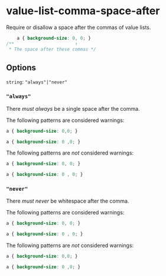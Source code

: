 # value-list-comma-space-after

Require or disallow a space after the commas of value lists.

```css
    a { background-size: 0, 0; }
/**                       ↑  
 * The space after these commas */
```

## Options

`string`: `"always"|"never"`

### `"always"`

There *must always* be a single space after the comma.

The following patterns are considered warnings:

```css
a { background-size: 0,0; }
```

```css
a { background-size: 0 ,0; }
```

The following patterns are *not* considered warnings:

```css
a { background-size: 0, 0; }
```

```css
a { background-size: 0 , 0; }
```

### `"never"`

There *must never* be whitespace after the comma.

The following patterns are considered warnings:

```css
a { background-size: 0, 0; }
```

```css
a { background-size: 0 , 0; }
```

The following patterns are *not* considered warnings:

```css
a { background-size: 0,0; }
```

```css
a { background-size: 0 ,0; }
```
